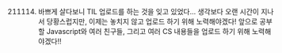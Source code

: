 211114. 바쁘게 살다보니 TIL 업로드를 하는 것을 잊고 있었다... 생각보다 오랜 시간이 지나서 당황스럽지만, 이제는 놓치지 않고 업로드 하기 위해 노력해야겠다! 앞으로 공부할 Javascript와 여러 친구들, 그리고 여러 CS 내용들을 업로드 하기 위해 노력해야겠다!!